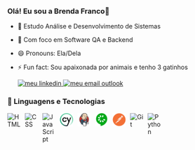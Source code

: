 ### Olá! Eu sou a Brenda Franco👋

- 🌱 Estudo Análise e Desenvolvimento de Sistemas
- 🔎 Com foco em Software QA e Backend
- 😄 Pronouns: Ela/Dela
- ⚡ Fun fact: Sou apaixonada por animais e tenho 3 gatinhos

  <p align="left">
    <a href="https://www.linkedin.com/in/brenda-olifranco/">
        <img 
            alt="meu linkedin" 
            title="se conecte comigo no linkedin" 
            src="https://img.shields.io/badge/LinkedIn-0077B5?style=for-the-badge&logo=linkedin&logoColor=white"
        />
    </a>
    
   <a href="mailto:brenda_olifranco@hotmail.com">
        <img 
            alt="meu email outlook" 
            title="me mande um email!" 
            src="https://img.shields.io/badge/Microsoft_Outlook-0078D4?style=for-the-badge&logo=microsoft-outlook&logoColor=white"/>
    </a>
    
</p>

### 🤖 Linguagens e Tecnologias
<img 
    align="left" 
    alt="HTML"
    title="HTML" 
    width="30px" 
    style="padding-right: 10px;" 
    src="https://cdn.jsdelivr.net/gh/devicons/devicon@latest/icons/html5/html5-original.svg" 
/>
<img 
    align="left" 
    alt="CSS" 
    title="CSS"
    width="30px" 
    style="padding-right: 10px;" 
    src="https://cdn.jsdelivr.net/gh/devicons/devicon@latest/icons/css3/css3-original.svg" 
/>
<img 
    align="left" 
    alt="JavaScript" 
    title="JavaScript"
    width="30px" 
    style="padding-right: 10px;" 
    src="https://cdn.jsdelivr.net/gh/devicons/devicon@latest/icons/javascript/javascript-original.svg" 
/>
<img 
    align="left" 
    alt="Cypress"
    title="Cypress" 
    width="30px" 
    style="padding-right: 10px;" 
    src="https://github.com/devicons/devicon/blob/master/icons/cypressio/cypressio-original.svg" 
/>
<img 
    align="left" 
    alt="Jenkins"
    title="Jenkins" 
    width="30px" 
    style="padding-right: 10px;" 
    src="https://github.com/devicons/devicon/blob/master/icons/jenkins/jenkins-original.svg" 
/>
<img 
    align="left" 
    alt="Cucumber" 
    title="Cucumber"
    width="30px" 
    style="padding-right: 10px;" 
    src="https://github.com/devicons/devicon/blob/master/icons/cucumber/cucumber-plain.svg" 
/>
<img 
    align="left" 
    alt="Postman"
    title="Postman" 
    width="30px" 
    style="padding-right: 10px;" 
    src="https://github.com/devicons/devicon/blob/master/icons/postman/postman-original.svg" 
/>

<img 
    align="left" 
    alt="Git" 
    title="Git"
    width="30px" 
    style="padding-right: 10px;" 
    src="https://cdn.jsdelivr.net/gh/devicons/devicon@latest/icons/git/git-original.svg" 
/>
<img 
    align="left" 
    alt="Python" 
    title="Python"
    width="30px" 
    style="padding-right: 10px;" 
    src="https://cdn.jsdelivr.net/gh/devicons/devicon@latest/icons/python/python-original.svg" 
/>

<br/>
<br/>

